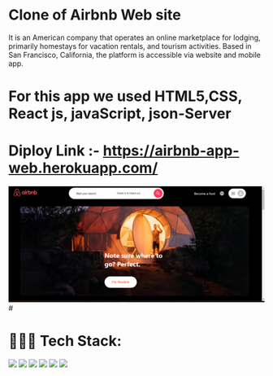 # Clone of Airbnb Web site
It is an American company that operates an online marketplace for lodging, primarily homestays for vacation rentals, and tourism activities. Based in San Francisco, California, the platform is accessible via website and mobile app.
# For this app we used HTML5,CSS, React js, javaScript, json-Server

# Diploy Link :- https://airbnb-app-web.herokuapp.com/

<img src="https://github.com/Satya12325/Airbnb-Clone/blob/master/Screenshot%20(25).png?raw=true"/>
#<h1> 🧑🏻‍💻 Tech Stack: </h1>
<p>
  <img src="https://img.icons8.com/external-tal-revivo-shadow-tal-revivo/90/000000/external-html-5-is-a-software-solution-stack-that-defines-the-properties-and-behaviors-of-web-page-logo-shadow-tal-revivo.png"/>
  <img src="https://img.icons8.com/color/96/000000/css3.png"/>
  <img src="https://img.icons8.com/color/96/000000/javascript--v2.png"/>
  <img src="https://img.icons8.com/external-tal-revivo-color-tal-revivo/96/000000/external-react-a-javascript-library-for-building-user-interfaces-logo-color-tal-revivo.png"/>
<img src="https://img.icons8.com/color/96/000000/redux.png"/>
  <img src="https://img.icons8.com/color/96/000000/json-download.png"/>

</p>
